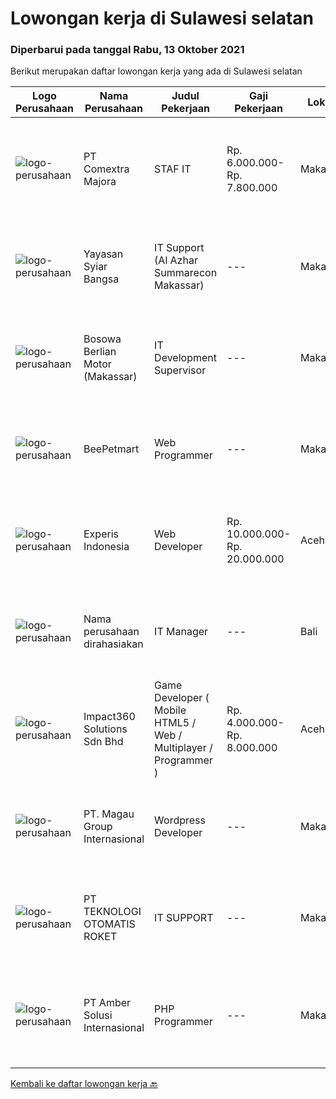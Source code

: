 
  # Lowongan kerja di Sulawesi selatan

  ### Diperbarui pada tanggal Rabu, 13 Oktober 2021

  Berikut merupakan daftar lowongan kerja yang ada di Sulawesi selatan

  |Logo Perusahaan | Nama Perusahaan | Judul Pekerjaan | Gaji Pekerjaan | Lokasi | Deskripsi | Tanggal diunggah | Pranala |
  | -------------- | --------------- | --------------- | --------- | --------- | -------------- | ------- | ----------- |
  |![logo-perusahaan](https://image-service-cdn.seek.com.au/2f8524ab85ea6cfa4105c8003a95204ff2d3863a/ee4dce1061f3f616224767ad58cb2fc751b8d2dc)|PT Comextra Majora|STAF IT|Rp. 6.000.000-Rp. 7.800.000|Makassar|Tugas dan tanggung jawab : Membuat dan mendesain program Melakukan perubahan program sesuai perkembangan dan kebutuhan Perusahaan Melakukan pemasangan...|Selasa, 12 Oktober 2021|https://www.jobstreet.co.id/id/job/staf-it-3655357?token=0~bcf1a681-fa95-4f85-b935-d8ffdf227281&sectionRank=1&jobId=jobstreet-id-job-3655357|
|![logo-perusahaan](https://image-service-cdn.seek.com.au/ce58984f3647976ec78b6ddaeb83cb08adac4bda/ee4dce1061f3f616224767ad58cb2fc751b8d2dc)|Yayasan Syiar Bangsa|IT Support (Al Azhar Summarecon Makassar)|---|Makassar|Work location: Al Azhar Summarecon Makassar  Job Description : Monitoring and maintaining computer systems, application, internet and network;...|Minggu, 10 Oktober 2021|https://www.jobstreet.co.id/id/job/it-support-al-azhar-summarecon-makassar-3645345?token=0~bcf1a681-fa95-4f85-b935-d8ffdf227281&sectionRank=2&jobId=jobstreet-id-job-3645345|
|![logo-perusahaan](https://image-service-cdn.seek.com.au/28e7e1f233ede7c4f5b374d9ab18d34c97f2907d/ee4dce1061f3f616224767ad58cb2fc751b8d2dc)|Bosowa Berlian Motor (Makassar)|IT Development Supervisor|---|Makassar|JOB DESCRIPTION Control development activities Analyze system effectiveness Carry out system development to expand the company's business...|Kamis, 07 Oktober 2021|https://www.jobstreet.co.id/id/job/it-development-supervisor-3651938?token=0~bcf1a681-fa95-4f85-b935-d8ffdf227281&sectionRank=3&jobId=jobstreet-id-job-3651938|
|![logo-perusahaan](https://us.123rf.com/450wm/pavelstasevich/pavelstasevich1811/pavelstasevich181101027/112815900-stock-vector-no-image-available-icon-flat-vector.jpg?ver=6)|BeePetmart|Web Programmer|---|Makassar|BeePetmart Group, adalah perusahaan yang bergerak di bidang distribusi dan retail kebutuhan hewan piaraan yang berlokasi di kota Makassar. Misi kami...|Jumat, 08 Oktober 2021|https://www.jobstreet.co.id/id/job/web-programmer-3652616?token=0~bcf1a681-fa95-4f85-b935-d8ffdf227281&sectionRank=4&jobId=jobstreet-id-job-3652616|
|![logo-perusahaan](https://image-service-cdn.seek.com.au/314ed38ba58cf54b5555f434a5bf338661292eb7/ee4dce1061f3f616224767ad58cb2fc751b8d2dc)|Experis Indonesia|Web Developer|Rp. 10.000.000-Rp. 20.000.000|Aceh|On behalf of our client, we are looking for a Web Developer with these following details: Responsibilities: Website and software application...|Rabu, 06 Oktober 2021|https://www.jobstreet.co.id/id/job/web-developer-3649693?token=0~bcf1a681-fa95-4f85-b935-d8ffdf227281&sectionRank=5&jobId=jobstreet-id-job-3649693|
|![logo-perusahaan](https://us.123rf.com/450wm/pavelstasevich/pavelstasevich1811/pavelstasevich181101027/112815900-stock-vector-no-image-available-icon-flat-vector.jpg?ver=6)|Nama perusahaan dirahasiakan|IT Manager|---|Bali|Pendidikan minimal S1 segala jurusan Memiliki pengetahuan mengenai PHP dan bahasa pemrograman lainnya atau menguasai jaringan Gaji negotiable...|Jumat, 01 Oktober 2021|https://www.jobstreet.co.id/id/job/it-manager-3645203?token=0~bcf1a681-fa95-4f85-b935-d8ffdf227281&sectionRank=6&jobId=jobstreet-id-job-3645203|
|![logo-perusahaan](https://image-service-cdn.seek.com.au/06b729438205195a03d4bcec08ce1ddd5d9c1576/ee4dce1061f3f616224767ad58cb2fc751b8d2dc)|Impact360 Solutions Sdn Bhd|Game Developer ( Mobile HTML5 / Web / Multiplayer / Programmer )|Rp. 4.000.000-Rp. 8.000.000|Aceh|We are hiring remote HTML5 game developers from all parts of Indonesia. If you have real experience building HTML5 games or applications, you're...|Jumat, 24 September 2021|https://www.jobstreet.co.id/id/job/game-developer-mobile-html5-web-multiplayer-programmer-4672691/origin/my?token=0~bcf1a681-fa95-4f85-b935-d8ffdf227281&sectionRank=7&jobId=jobstreet-my-job-4672691|
|![logo-perusahaan](https://us.123rf.com/450wm/pavelstasevich/pavelstasevich1811/pavelstasevich181101027/112815900-stock-vector-no-image-available-icon-flat-vector.jpg?ver=6)|PT. Magau Group Internasional|Wordpress Developer|---|Makassar|Kami merupakan perusahaan Honding Company yang berpusat di kota Makassar dan membuka lowongan kerja bagi Anda yang memiliki skill Wordpress...|Kamis, 30 September 2021|https://www.jobstreet.co.id/id/job/wordpress-developer-3643511?token=0~bcf1a681-fa95-4f85-b935-d8ffdf227281&sectionRank=8&jobId=jobstreet-id-job-3643511|
|![logo-perusahaan](https://image-service-cdn.seek.com.au/d1f3ba2cc8e576ff2e308b3ad48e25d1828e4aad/ee4dce1061f3f616224767ad58cb2fc751b8d2dc)|PT TEKNOLOGI OTOMATIS ROKET|IT SUPPORT|---|Makassar|Kualifikasi : Minimal Pendidikan D3 Usia Maximal 30 Tahun Kreatif, Jujur, Disiplin dan Bertanggung Jawab Mengerti Tentang Iklan di Google dan Facebook...|Rabu, 22 September 2021|https://www.jobstreet.co.id/id/job/it-support-3635857?token=0~bcf1a681-fa95-4f85-b935-d8ffdf227281&sectionRank=9&jobId=jobstreet-id-job-3635857|
|![logo-perusahaan](https://us.123rf.com/450wm/pavelstasevich/pavelstasevich1811/pavelstasevich181101027/112815900-stock-vector-no-image-available-icon-flat-vector.jpg?ver=6)|PT Amber Solusi Internasional|PHP Programmer|---|Makassar|PHP ProgrammerRequirements: At least 5 years of solid hands-on experience in web development Required skills: MYSQL, CSS, HTML, Javascript, PHP...|Kamis, 23 September 2021|https://www.jobstreet.co.id/id/job/php-programmer-3637594?token=0~bcf1a681-fa95-4f85-b935-d8ffdf227281&sectionRank=10&jobId=jobstreet-id-job-3637594|


  [Kembali ke daftar lowongan kerja 🔙](../README.md#daftar-lowongan-kerja)
  